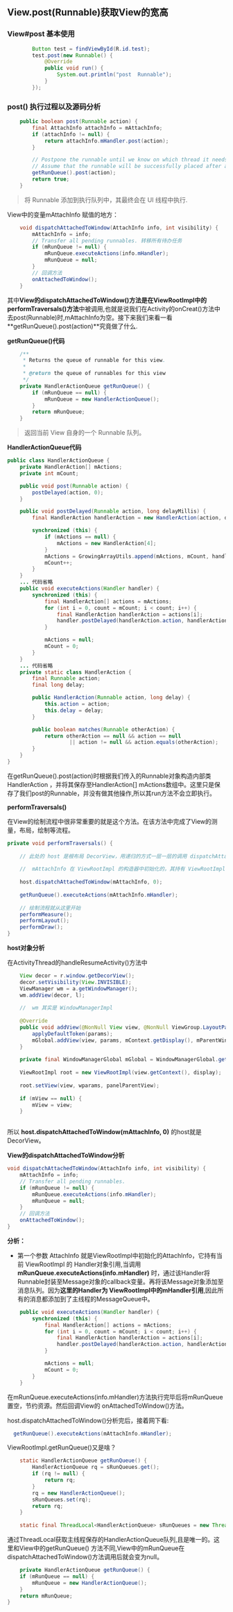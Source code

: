 
## View.post(Runnable)获取View的宽高

### View#post 基本使用

```java
        Button test = findViewById(R.id.test);
        test.post(new Runnable() {
            @Override
            public void run() {
                System.out.println("post  Runnable");
            }
        });
```

### post() 执行过程以及源码分析


```java
    public boolean post(Runnable action) {
        final AttachInfo attachInfo = mAttachInfo;
        if (attachInfo != null) {
            return attachInfo.mHandler.post(action);
        }

        // Postpone the runnable until we know on which thread it needs to run.
        // Assume that the runnable will be successfully placed after attach.
        getRunQueue().post(action);
        return true;
    }
```
> 将 Runnable 添加到执行队列中，其最终会在 UI 线程中执行.

View中的变量mAttachInfo 赋值的地方：

```java
    void dispatchAttachedToWindow(AttachInfo info, int visibility) {
        mAttachInfo = info;
        // Transfer all pending runnables. 转移所有待办任务
        if (mRunQueue != null) {
            mRunQueue.executeActions(info.mHandler);
            mRunQueue = null;
        }
        // 回调方法
        onAttachedToWindow();
    }
```
其中**View的dispatchAttachedToWindow()**方法是在**ViewRootImpl中的performTraversals()方法**中被调用,也就是说我们在Activity的onCreat()方法中去post(Runnable)时,mAttachInfo为空。接下来我们来看一看**getRunQueue().post(action)**究竟做了什么.

**getRunQueue()代码**

```java
    /**
     * Returns the queue of runnable for this view.
     *
     * @return the queue of runnables for this view
     */
    private HandlerActionQueue getRunQueue() {
        if (mRunQueue == null) {
            mRunQueue = new HandlerActionQueue();
        }
        return mRunQueue;
    }
```
 > 返回当前 View 自身的一个 Runnable 队列。
 
**HandlerActionQueue代码**


```java
public class HandlerActionQueue {
    private HandlerAction[] mActions;
    private int mCount;

    public void post(Runnable action) {
        postDelayed(action, 0);
    }

    public void postDelayed(Runnable action, long delayMillis) {
        final HandlerAction handlerAction = new HandlerAction(action, delayMillis);

        synchronized (this) {
            if (mActions == null) {
                mActions = new HandlerAction[4];
            }
            mActions = GrowingArrayUtils.append(mActions, mCount, handlerAction);
            mCount++;
        }
    }
    ... 代码省略
    public void executeActions(Handler handler) {
        synchronized (this) {
            final HandlerAction[] actions = mActions;
            for (int i = 0, count = mCount; i < count; i++) {
                final HandlerAction handlerAction = actions[i];
                handler.postDelayed(handlerAction.action, handlerAction.delay);
            }

            mActions = null;
            mCount = 0;
        }
    }
    ... 代码省略
    private static class HandlerAction {
        final Runnable action;
        final long delay;

        public HandlerAction(Runnable action, long delay) {
            this.action = action;
            this.delay = delay;
        }

        public boolean matches(Runnable otherAction) {
            return otherAction == null && action == null
                    || action != null && action.equals(otherAction);
        }
    }
}
```
在getRunQueue().post(action)时根据我们传入的Runnable对象构造内部类HandlerAction ，并将其保存至HandlerAction[] mActions数组中。这里只是保存了我们post的Runnable，并没有做其他操作,所以其run方法不会立即执行。

**performTraversals()**

在View的绘制流程中很非常重要的就是这个方法。在该方法中完成了View的测量，布局，绘制等流程。

```java
private void performTraversals() {
    
    // 此处的 host 是根布局 DecorView，用递归的方式一层一层的调用 dispatchAttachedToWindow
  
    //  mAttachInfo 在 ViewRootImpl 的构造器中初始化的，其持有 ViewRootImpl 的 Handler 对象
    
    host.dispatchAttachedToWindow(mAttachInfo, 0);
    
    getRunQueue().executeActions(mAttachInfo.mHandler);
    
    // 绘制流程就从这里开始
    performMeasure();
    performLayout();
    performDraw();
}
```
**host对象分析**

在ActivityThread的handleResumeActivity()方法中

```java
    View decor = r.window.getDecorView();
    decor.setVisibility(View.INVISIBLE);
    ViewManager wm = a.getWindowManager();
    wm.addView(decor, l);
    
    //  wm 其实是 WindowManagerImpl
    
    @Override
    public void addView(@NonNull View view, @NonNull ViewGroup.LayoutParams params) {
        applyDefaultToken(params);
        mGlobal.addView(view, params, mContext.getDisplay(), mParentWindow);
    }
    
    private final WindowManagerGlobal mGlobal = WindowManagerGlobal.getInstance();
    
    ViewRootImpl root = new ViewRootImpl(view.getContext(), display);
     
    root.setView(view, wparams, panelParentView);
     
    if (mView == null) {
        mView = view;
    }
    
```
所以 **host.dispatchAttachedToWindow(mAttachInfo, 0)** 的host就是DecorView。

**View的dispatchAttachedToWindow分析**


```java
void dispatchAttachedToWindow(AttachInfo info, int visibility) {
    mAttachInfo = info;
    // Transfer all pending runnables. 
    if (mRunQueue != null) {
        mRunQueue.executeActions(info.mHandler);
        mRunQueue = null;
    }
    // 回调方法
    onAttachedToWindow();
}

```
**分析：**
 - 第一个参数 AttachInfo 就是ViewRootImpl中初始化的AttachInfo，它持有当前 ViewRootImpl 的 Handler对象引用,当调用**mRunQueue.executeActions(info.mHandler)** 时，通过该Handler将Runnable封装至Message对象的callback变量。再将该Message对象添加至消息队列。因为**这里的Handler为 ViewRootImpl中的mHandler引用**,因此所有的消息都添加到了主线程的MessageQueue中。
 
```java
    public void executeActions(Handler handler) {
        synchronized (this) {
            final HandlerAction[] actions = mActions;
            for (int i = 0, count = mCount; i < count; i++) {
                final HandlerAction handlerAction = actions[i];
                handler.postDelayed(handlerAction.action, handlerAction.delay);
            }

            mActions = null;
            mCount = 0;
        }
    }
```

在mRunQueue.executeActions(info.mHandler)方法执行完毕后将mRunQueue置空，节约资源。然后回调View的 onAttachedToWindow()方法。


host.dispatchAttachedToWindow()分析完后，接着网下看:
```java
  getRunQueue().executeActions(mAttachInfo.mHandler);
```
ViewRootImpl.getRunQueue()又是啥？

```java
    static HandlerActionQueue getRunQueue() {
        HandlerActionQueue rq = sRunQueues.get();
        if (rq != null) {
            return rq;
        }
        rq = new HandlerActionQueue();
        sRunQueues.set(rq);
        return rq;
    }
    
    static final ThreadLocal<HandlerActionQueue> sRunQueues = new ThreadLocal<HandlerActionQueue>();

```

通过ThreadLocal获取主线程保存的HandlerActionQueue队列,且是唯一的。这里和View中的getRunQueue() 方法不同,View中的mRunQueue在dispatchAttachedToWindow()方法调用后就会变为null。

```java
    private HandlerActionQueue getRunQueue() {
    if (mRunQueue == null) {
        mRunQueue = new HandlerActionQueue();
    }
    return mRunQueue;
}

```





























